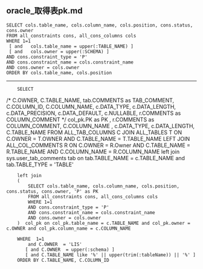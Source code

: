 oracle_取得表pk.md
---



    SELECT cols.table_name, cols.column_name, cols.position, cons.status, cons.owner
    FROM all_constraints cons, all_cons_columns cols
    WHERE 1=1 
     [ and   cols.table_name = upper(:TABLE_NAME) ]
     [ and   cols.owner = upper(:SCHEMA) ]
    AND cons.constraint_type = 'P'
    AND cons.constraint_name = cols.constraint_name
    AND cons.owner = cols.owner
    ORDER BY cols.table_name, cols.position


---


        SELECT
/*
          C.OWNER, C.TABLE_NAME, tab.COMMENTS as TAB_COMMENT,  C.COLUMN_ID, C.COLUMN_NAME, 
          c.DATA_TYPE, c.DATA_LENGTH, c.DATA_PRECISION, c.DATA_DEFAULT, 
          c.NULLABLE, r.COMMENTS as COLUMN_COMMENT
*/
            col_pk.PK as PK , r.COMMENTS as COLUMN_COMMENT, C.COLUMN_NAME , c.DATA_TYPE, c.DATA_LENGTH, C.TABLE_NAME
        FROM
          ALL_TAB_COLUMNS C 
        JOIN ALL_TABLES T ON 
          C.OWNER = T.OWNER AND C.TABLE_NAME = T.TABLE_NAME
        LEFT JOIN ALL_COL_COMMENTS R ON
          C.OWNER = R.Owner AND 
          C.TABLE_NAME = R.TABLE_NAME AND 
          C.COLUMN_NAME = R.COLUMN_NAME
        left join sys.user_tab_comments tab on
            tab.TABLE_NAME = c.TABLE_NAME 
           and tab.TABLE_TYPE = 'TABLE' 

        left join 
        (
            SELECT cols.table_name, cols.column_name, cols.position, cons.status, cons.owner, 'P' as PK
            FROM all_constraints cons, all_cons_columns cols
            WHERE 1=1 
            AND cons.constraint_type = 'P'
            AND cons.constraint_name = cols.constraint_name
            AND cons.owner = cols.owner
        )  col_pk on col_pk.table_name = c.TABLE_NAME and col_pk.owner = c.OWNER and col_pk.column_name = c.COLUMN_NAME  
 
        WHERE  1=1 
            and C.OWNER  = 'LIS'
           [ and C.OWNER  = upper(:schema) ]
           [ and C.TABLE_NAME like '%' || upper(trim(:tableName)) || '%' ]
        ORDER BY C.TABLE_NAME, C.COLUMN_ID





